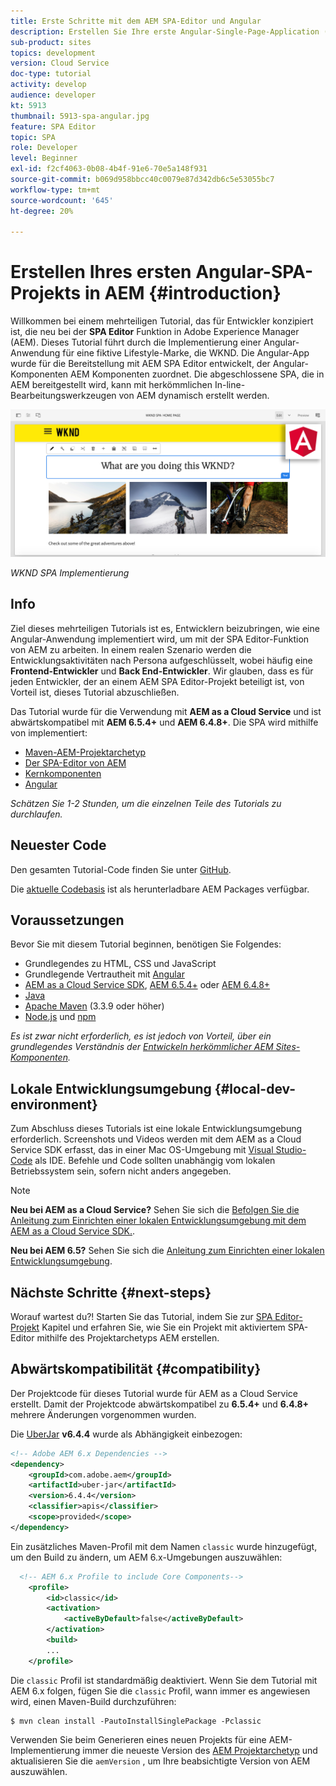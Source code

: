 ```yaml
---
title: Erste Schritte mit dem AEM SPA-Editor und Angular
description: Erstellen Sie Ihre erste Angular-Single-Page-Application (SPA), die in Adobe Experience Manager mit der WKND-SPA bearbeitet werden kann.
sub-product: sites
topics: development
version: Cloud Service
doc-type: tutorial
activity: develop
audience: developer
kt: 5913
thumbnail: 5913-spa-angular.jpg
feature: SPA Editor
topic: SPA
role: Developer
level: Beginner
exl-id: f2cf4063-0b08-4b4f-91e6-70e5a148f931
source-git-commit: b069d958bbcc40c0079e87d342db6c5e53055bc7
workflow-type: tm+mt
source-wordcount: '645'
ht-degree: 20%

---
```


# Erstellen Ihres ersten Angular-SPA-Projekts in AEM {#introduction}

Willkommen bei einem mehrteiligen Tutorial, das für Entwickler konzipiert ist, die neu bei der **SPA Editor** Funktion in Adobe Experience Manager (AEM). Dieses Tutorial führt durch die Implementierung einer Angular-Anwendung für eine fiktive Lifestyle-Marke, die WKND. Die Angular-App wurde für die Bereitstellung mit AEM SPA Editor entwickelt, der Angular-Komponenten AEM Komponenten zuordnet. Die abgeschlossene SPA, die in AEM bereitgestellt wird, kann mit herkömmlichen In-line-Bearbeitungswerkzeugen von AEM dynamisch erstellt werden.

![Endgültige SPA implementiert](assets/wknd-spa-implementation.png)

*WKND SPA Implementierung*

## Info

Ziel dieses mehrteiligen Tutorials ist es, Entwicklern beizubringen, wie eine Angular-Anwendung implementiert wird, um mit der SPA Editor-Funktion von AEM zu arbeiten. In einem realen Szenario werden die Entwicklungsaktivitäten nach Persona aufgeschlüsselt, wobei häufig eine **Frontend-Entwickler** und **Back End-Entwickler**. Wir glauben, dass es für jeden Entwickler, der an einem AEM SPA Editor-Projekt beteiligt ist, von Vorteil ist, dieses Tutorial abzuschließen.

Das Tutorial wurde für die Verwendung mit **AEM as a Cloud Service** und ist abwärtskompatibel mit **AEM 6.5.4+** und **AEM 6.4.8+**. Die SPA wird mithilfe von implementiert:

* [Maven-AEM-Projektarchetyp](https://experienceleague.adobe.com/docs/experience-manager-core-components/using/developing/archetype/overview.html?lang=de)
* [Der SPA-Editor von AEM](https://experienceleague.adobe.com/docs/experience-manager-65/developing/headless/spas/spa-walkthrough.html#content-editing-experience-with-spa)
* [Kernkomponenten](https://experienceleague.adobe.com/docs/experience-manager-core-components/using/introduction.html?lang=de)
* [Angular](https://angular.io/)

*Schätzen Sie 1-2 Stunden, um die einzelnen Teile des Tutorials zu durchlaufen.*

## Neuester Code

Den gesamten Tutorial-Code finden Sie unter [GitHub](https://github.com/adobe/aem-guides-wknd-spa).

Die [aktuelle Codebasis](https://github.com/adobe/aem-guides-wknd-spa/releases) ist als herunterladbare AEM Packages verfügbar.

## Voraussetzungen

Bevor Sie mit diesem Tutorial beginnen, benötigen Sie Folgendes:

* Grundlegendes zu HTML, CSS und JavaScript
* Grundlegende Vertrautheit mit [Angular](https://angular.io/)
* [AEM as a Cloud Service SDK](https://experienceleague.adobe.com/docs/experience-manager-learn/cloud-service/local-development-environment-set-up/aem-runtime.html?lang=de#download-the-aem-as-a-cloud-service-sdk), [AEM 6.5.4+](https://helpx.adobe.com/experience-manager/aem-releases-updates.html#65) oder [AEM 6.4.8+](https://helpx.adobe.com/experience-manager/aem-releases-updates.html#64)
* [Java](https://downloads.experiencecloud.adobe.com/content/software-distribution/en/general.html)
* [Apache Maven](https://maven.apache.org/) (3.3.9 oder höher)
* [Node.js](https://nodejs.org/en/) und [npm](https://www.npmjs.com/)

*Es ist zwar nicht erforderlich, es ist jedoch von Vorteil, über ein grundlegendes Verständnis der [Entwickeln herkömmlicher AEM Sites-Komponenten](https://experienceleague.adobe.com/docs/experience-manager-learn/getting-started-wknd-tutorial-develop/overview.html?lang=de).*

## Lokale Entwicklungsumgebung {#local-dev-environment}

Zum Abschluss dieses Tutorials ist eine lokale Entwicklungsumgebung erforderlich. Screenshots und Videos werden mit dem AEM as a Cloud Service SDK erfasst, das in einer Mac OS-Umgebung mit [Visual Studio-Code](https://code.visualstudio.com/) als IDE. Befehle und Code sollten unabhängig vom lokalen Betriebssystem sein, sofern nicht anders angegeben.

>[!NOTE]
>
> **Neu bei AEM as a Cloud Service?** Sehen Sie sich die [Befolgen Sie die Anleitung zum Einrichten einer lokalen Entwicklungsumgebung mit dem AEM as a Cloud Service SDK.](https://experienceleague.adobe.com/docs/experience-manager-learn/cloud-service/local-development-environment-set-up/overview.html?lang=de).
>
> **Neu bei AEM 6.5?** Sehen Sie sich die [Anleitung zum Einrichten einer lokalen Entwicklungsumgebung](https://experienceleague.adobe.com/docs/experience-manager-learn/foundation/development/set-up-a-local-aem-development-environment.html?lang=de).

## Nächste Schritte {#next-steps}

Worauf wartest du?! Starten Sie das Tutorial, indem Sie zur [SPA Editor-Projekt](create-project.md) Kapitel und erfahren Sie, wie Sie ein Projekt mit aktiviertem SPA-Editor mithilfe des Projektarchetyps AEM erstellen.

## Abwärtskompatibilität {#compatibility}

Der Projektcode für dieses Tutorial wurde für AEM as a Cloud Service erstellt. Damit der Projektcode abwärtskompatibel zu **6.5.4+** und **6.4.8+** mehrere Änderungen vorgenommen wurden.

Die [UberJar](https://experienceleague.adobe.com/docs/experience-manager-65/developing/devtools/ht-projects-maven.html#what-is-the-uberjar) **v6.4.4** wurde als Abhängigkeit einbezogen:

```xml
<!-- Adobe AEM 6.x Dependencies -->
<dependency>
    <groupId>com.adobe.aem</groupId>
    <artifactId>uber-jar</artifactId>
    <version>6.4.4</version>
    <classifier>apis</classifier>
    <scope>provided</scope>
</dependency>
```

Ein zusätzliches Maven-Profil mit dem Namen `classic` wurde hinzugefügt, um den Build zu ändern, um AEM 6.x-Umgebungen auszuwählen:

```xml
  <!-- AEM 6.x Profile to include Core Components-->
    <profile>
        <id>classic</id>
        <activation>
            <activeByDefault>false</activeByDefault>
        </activation>
        <build>
        ...
    </profile>
```

Die `classic` Profil ist standardmäßig deaktiviert. Wenn Sie dem Tutorial mit AEM 6.x folgen, fügen Sie die `classic` Profil, wann immer es angewiesen wird, einen Maven-Build durchzuführen:

```shell
$ mvn clean install -PautoInstallSinglePackage -Pclassic
```

Verwenden Sie beim Generieren eines neuen Projekts für eine AEM-Implementierung immer die neueste Version des [AEM Projektarchetyp](https://github.com/adobe/aem-project-archetype) und aktualisieren Sie die `aemVersion` , um Ihre beabsichtigte Version von AEM auszuwählen.
